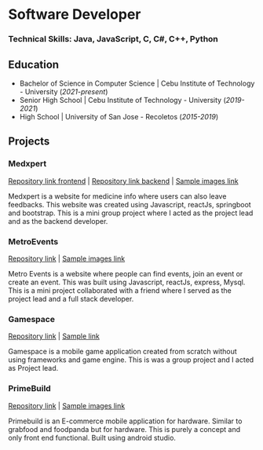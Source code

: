 # Software Developer

### Technical Skills: Java, JavaScript, C, C#, C++, Python

## Education
- Bachelor of Science in Computer Science | Cebu Institute of Technology - University (_2021-present_)
- Senior High School | Cebu Institute of Technology - University (_2019-2021_)
- High School | University of San Jose - Recoletos (_2015-2019_)

## Projects

### Medxpert
[Repository link frontend](https://github.com/SherwinSaga/Medxpert_frontend) |
[Repository link backend](https://github.com/SherwinSaga/Medxpert_backend) |
[Sample images link](https://drive.google.com/drive/folders/16n7f63pIWiok-sW6lMtZjc9GCktk9YyF?usp=sharing)

Medxpert is a website for medicine info where users can also leave feedbacks. This website was created using Javascript, reactJs, springboot and bootstrap.
This is a mini group project where I acted as the project lead and as the backend developer.

### MetroEvents
[Repository link](https://github.com/SherwinSaga/Metro_Eventss) |
[Sample images link](https://drive.google.com/drive/folders/13L8q_3W1vyR_QpBp6Cd6BxwHlemLt2dn?usp=sharing)

Metro Events is a website where people can find events, join an event or create an event. This was built using Javascript, reactJs, express, Mysql.
This is a mini project collaborated with a friend where I served as the project lead and a full stack developer.

### Gamespace
[Repository link](https://github.com/SherwinSaga/casazo_gamespace) |
[Sample link](https://drive.google.com/drive/folders/1zRfTvu9tU3ka5gaRzG1dvz1TAKKzsUA4?usp=sharing)

Gamespace is a mobile game application created from scratch without using frameworks and game engine. This is was a group project and I acted
as Project lead.

### PrimeBuild
[Repository link](https://github.com/SherwinSaga/PrimeBuild) |
[Sample images link]([https://sherwinsaga.github.io/portfolio/](https://drive.google.com/drive/folders/1FvKagn-Le5xZCypHXkMkwb6hK8fRsQXK?usp=sharing))

Primebuild is an E-commerce mobile application for hardware. Similar to grabfood and foodpanda but for hardware.
This is purely a concept and only front end functional. Built using android studio.

